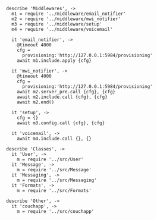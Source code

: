     describe 'Middlewares', ->
      m1 = require '../middleware/email_notifier'
      m2 = require '../middleware/mwi_notifier'
      m3 = require '../middleware/setup'
      m4 = require '../middleware/voicemail'

      it 'email_notifier', ->
        @timeout 4000
        cfg =
          provisioning:'http://127.0.0.1:5984/provisioning'
        await m1.include.apply {cfg}

      it 'mwi_notifier', ->
        @timeout 4000
        cfg =
          provisioning:'http://127.0.0.1:5984/provisioning'
        await m2.server_pre.call {cfg}, {cfg}
        await m2.include.call {cfg}, {cfg}
        await m2.end()

      it 'setup', ->
        cfg = {}
        await m3.config.call {cfg}, {cfg}

      it 'voicemail', ->
        await m4.include.call {}, {}

    describe 'Classes', ->
      it 'User', ->
        m = require '../src/User'
      it 'Message', ->
        m = require '../src/Message'
      it 'Messaging', ->
        m = require '../src/Messaging'
      it 'Formats', ->
        m = require '../src/Formats'

    describe 'Other', ->
      it 'couchapp', ->
        m = require '../src/couchapp'
